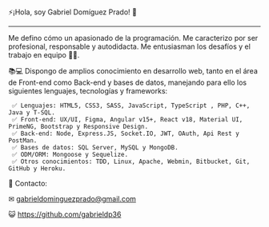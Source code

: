 ⚡¡Hola, soy Gabriel Domíguez Prado! 🚀

---

Me defino cómo un apasionado de la programación. Me caracterizo por ser profesional, responsable y autodidacta. Me entusiasman los desafíos y el trabajo en equipo 💪😃.

📚💻 Dispongo de amplios conocimiento en desarrollo web, tanto en el área de Front-end como Back-end y bases de datos, manejando para ello los siguientes lenguajes, tecnologías y frameworks:

     ✅ Lenguajes: HTML5, CSS3, SASS, JavaScript, TypeScript , PHP, C++, Java y T-SQL.
     ✅ Front-end: UX/UI, Figma, Angular v15+, React v18, Material UI, PrimeNG, Bootstrap y Responsive Design.
     ✅ Back-end: Node, Express.JS, Socket.IO, JWT, OAuth, Api Rest y PostMan.
     ✅ Bases de datos: SQL Server, MySQL y MongoDB.
     ✅ ODM/ORM: Mongoose y Sequelize.
     ✅ Otros conocimientos: TDD, Linux, Apache, Webmin, Bitbucket, Git, GitHub y Heroku.

💬 Contacto:

✉ gabrieldominguezprado@gmail.com

😺 https://github.com/gabrieldp36
